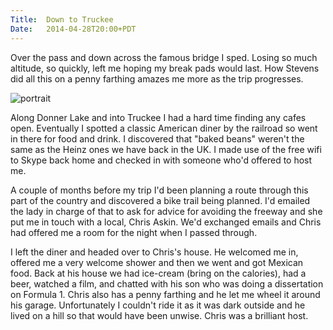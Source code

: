 ```yaml
---
Title:	Down to Truckee
Date:	2014-04-28T20:00+PDT
---
```


Over the pass and down across the famous bridge I sped. Losing so much altitude, so quickly, left me hoping my break pads would last. How Stevens did all this on a penny farthing amazes me more as the trip progresses. 

![portrait](https://www.flickr.com/photos/astronomyblog/14048245446/ "Donner Pass Bridge")

Along Donner Lake and into Truckee I had a hard time finding any cafes open. Eventually I spotted a classic American diner by the railroad so went in there for food and drink. I discovered that "baked beans" weren't the same as the Heinz ones we have back in the UK. I made use of the free wifi to Skype back home and checked in with someone who'd offered to host me. 

A couple of months before my trip I'd been planning a route through this part of the country and discovered a bike trail being planned. I'd emailed the lady in charge of that to ask for advice for avoiding the freeway and she put me in touch with a local, Chris Askin. We'd exchanged emails and Chris had offered me a room for the night when I passed through.

I left the diner and headed over to Chris's house. He welcomed me in, offered me a very welcome shower and then we went and got Mexican food. Back at his house we had ice-cream (bring on the calories), had a beer, watched a film, and chatted with his son who was doing a dissertation on Formula 1. Chris also has a penny farthing and he let me wheel it around his garage. Unfortunately I couldn't ride it as it was dark outside and he lived on a hill so that would have been unwise. Chris was a brilliant host.
